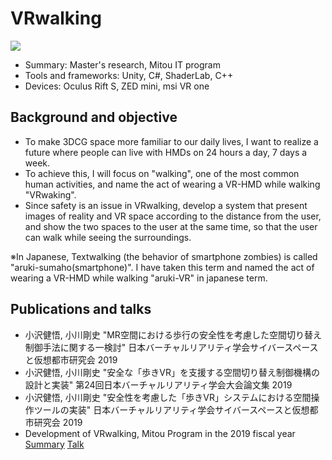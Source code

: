﻿# VRwalking

[![](https://img.youtube.com/vi/4x6RRd1juSY/0.jpg)](https://www.youtube.com/watch?v=4x6RRd1juSY)

- Summary: Master's research, Mitou IT program
- Tools and frameworks: Unity, C#, ShaderLab, C++
- Devices: Oculus Rift S, ZED mini, msi VR one

## Background and objective
- To make 3DCG space more familiar to our daily lives, I want to realize a future where people can live with HMDs on 24 hours a day, 7 days a week.
- To achieve this, I will focus on "walking", one of the most common human activities, and name the act of wearing a VR-HMD while walking "VRwaking".
- Since safety is an issue in VRwalking, develop a system that present images of reality and VR space according to the distance from the user, and show the two spaces to the user at the same time, so that the user can walk while seeing the surroundings.

※In Japanese, Textwalking (the behavior of smartphone zombies) is called "aruki-sumaho(smartphone)".
I have taken this term and named the act of wearing a VR-HMD while walking "aruki-VR" in japanese term.

## Publications and talks
- 小沢健悟, 小川剛史 "MR空間における歩行の安全性を考慮した空間切り替え制御手法に関する一検討" 日本バーチャルリアリティ学会サイバースペースと仮想都市研究会 2019 
- 小沢健悟, 小川剛史 "安全な「歩きVR」を支援する空間切り替え制御機構の設計と実装" 第24回日本バーチャルリアリティ学会大会論文集 2019 
- 小沢健悟, 小川剛史 "安全性を考慮した「歩きVR」システムにおける空間操作ツールの実装" 日本バーチャルリアリティ学会サイバースペースと仮想都市研究会 2019
-  Development of VRwalking, Mitou Program in the 2019 fiscal year [Summary](https://www.ipa.go.jp/jinzai/mitou/2019/gaiyou_in-1.html) [Talk](https://www.youtube.com/watch?v=Ec7887gQsqs)